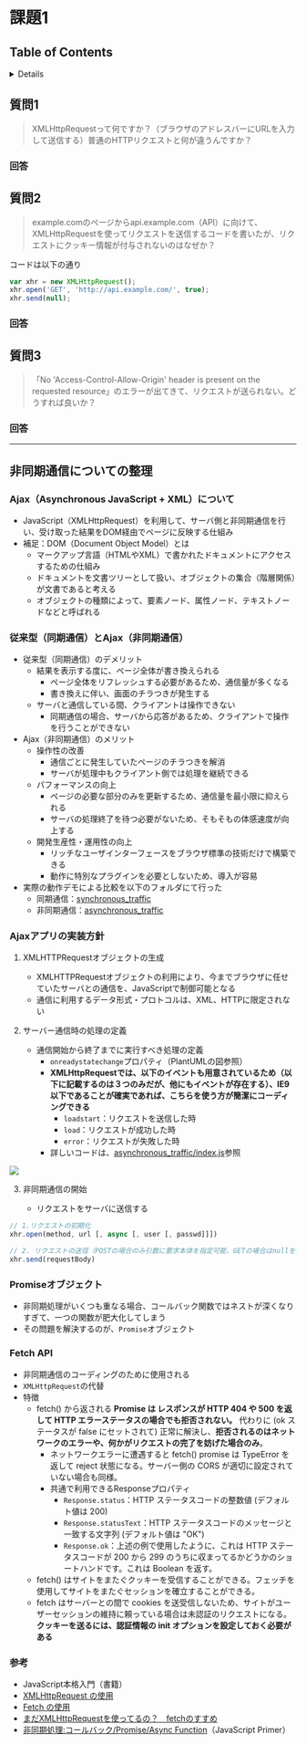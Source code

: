 # 課題1

## Table of Contents
<!-- START doctoc generated TOC please keep comment here to allow auto update -->
<!-- DON'T EDIT THIS SECTION, INSTEAD RE-RUN doctoc TO UPDATE -->
<details>
<summary>Details</summary>

- [質問1](#%E8%B3%AA%E5%95%8F1)
  - [回答](#%E5%9B%9E%E7%AD%94)
- [質問2](#%E8%B3%AA%E5%95%8F2)
  - [回答](#%E5%9B%9E%E7%AD%94-1)
- [質問3](#%E8%B3%AA%E5%95%8F3)
  - [回答](#%E5%9B%9E%E7%AD%94-2)
- [非同期通信についての整理](#%E9%9D%9E%E5%90%8C%E6%9C%9F%E9%80%9A%E4%BF%A1%E3%81%AB%E3%81%A4%E3%81%84%E3%81%A6%E3%81%AE%E6%95%B4%E7%90%86)
  - [Ajax（Asynchronous JavaScript + XML）について](#ajaxasynchronous-javascript--xml%E3%81%AB%E3%81%A4%E3%81%84%E3%81%A6)
  - [従来型（同期通信）とAjax（非同期通信）](#%E5%BE%93%E6%9D%A5%E5%9E%8B%E5%90%8C%E6%9C%9F%E9%80%9A%E4%BF%A1%E3%81%A8ajax%E9%9D%9E%E5%90%8C%E6%9C%9F%E9%80%9A%E4%BF%A1)
  - [Ajaxアプリの実装方針](#ajax%E3%82%A2%E3%83%97%E3%83%AA%E3%81%AE%E5%AE%9F%E8%A3%85%E6%96%B9%E9%87%9D)
  - [Promiseオブジェクト](#promise%E3%82%AA%E3%83%96%E3%82%B8%E3%82%A7%E3%82%AF%E3%83%88)
  - [Fetch API](#fetch-api)
  - [参考](#%E5%8F%82%E8%80%83)

</details>
<!-- END doctoc generated TOC please keep comment here to allow auto update -->

## 質問1

> XMLHttpRequestって何ですか？（ブラウザのアドレスバーにURLを入力して送信する）普通のHTTPリクエストと何が違うんですか？

### 回答

## 質問2

> example.comのページからapi.example.com（API）に向けて、XMLHttpRequestを使ってリクエストを送信するコードを書いたが、リクエストにクッキー情報が付与されないのはなぜか？

コードは以下の通り

```javascript
var xhr = new XMLHttpRequest();
xhr.open('GET', 'http://api.example.com/', true);
xhr.send(null);
```

### 回答

## 質問3

> 「No 'Access-Control-Allow-Origin' header is present on the requested resource」のエラーが出てきて、リクエストが送られない。どうすれば良いか？

### 回答

---

## 非同期通信についての整理

### Ajax（Asynchronous JavaScript + XML）について

- JavaScript（XMLHttpRequest）を利用して、サーバ側と非同期通信を行い、受け取った結果をDOM経由でページに反映する仕組み
- 補足：DOM（Document Object Model）とは
  - マークアップ言語（HTMLやXML）で書かれたドキュメントにアクセスするための仕組み
  - ドキュメントを文書ツリーとして扱い、オブジェクトの集合（階層関係）が文書であると考える
  - オブジェクトの種類によって、要素ノード、属性ノード、テキストノードなどと呼ばれる

### 従来型（同期通信）とAjax（非同期通信）

- 従来型（同期通信）のデメリット
  - 結果を表示する度に、ページ全体が書き換えられる
    - ページ全体をリフレッシュする必要があるため、通信量が多くなる
    - 書き換えに伴い、画面のチラつきが発生する
  - サーバと通信している間、クライアントは操作できない
    - 同期通信の場合、サーバから応答があるため、クライアントで操作を行うことができない
- Ajax（非同期通信）のメリット
  - 操作性の改善
    - 通信ごとに発生していたページのチラつきを解消
    - サーバが処理中もクライアント側では処理を継続できる
  - パフォーマンスの向上
    - ページの必要な部分のみを更新するため、通信量を最小限に抑えられる
    - サーバの処理終了を待つ必要がないため、そもそもの体感速度が向上する
  - 開発生産性・運用性の向上
    - リッチなユーザインターフェースをブラウザ標準の技術だけで構築できる
    - 動作に特別なプラグインを必要としないため、導入が容易
- 実際の動作デモによる比較を以下のフォルダにて行った
  - 同期通信：[synchronous_traffic](./task_1/synchronous_traffic)
  - 非同期通信：[asynchronous_traffic](./task_1/asynchronous_traffic)

### Ajaxアプリの実装方針

1. XMLHTTPRequestオブジェクトの生成

   - XMLHTTPRequestオブジェクトの利用により、今までブラウザに任せていたサーバとの通信を、JavaScriptで制御可能となる
   - 通信に利用するデータ形式・プロトコルは、XML、HTTPに限定されない

2. サーバー通信時の処理の定義

   - 通信開始から終了までに実行すべき処理の定義
     - `onreadystatechange`プロパティ（PlantUMLの図参照）
     - **XMLHttpRequestでは、以下のイベントも用意されているため（以下に記載するのは３つのみだが、他にもイベントが存在する）、IE9以下であることが確実であれば、こちらを使う方が簡潔にコーディングできる**
       - `loadstart`：リクエストを送信した時
       - `load`：リクエストが成功した時
       - `error`：リクエストが失敗した時
     - 詳しいコードは、[asynchronous_traffic/index.js](./task_1/asynchronous_traffic/index.js)参照
    
![](../../assets/onreadystatechange.png)

3. 非同期通信の開始

   - リクエストをサーバに送信する

```javascript
// 1.リクエストの初期化
xhr.open(method, url [, async [, user [, passwd]]])

// 2. リクエストの送信（POSTの場合のみ引数に要求本体を指定可能、GETの場合はnullを指定）
xhr.send(requestBody)
```

### Promiseオブジェクト

- 非同期処理がいくつも重なる場合、コールバック関数ではネストが深くなりすぎて、一つの関数が肥大化してしまう
- その問題を解決するのが、`Promise`オブジェクト

### Fetch API

- 非同期通信のコーディングのために使用される
- `XMLHttpRequest`の代替
- 特徴
  - fetch() から返される **Promise は レスポンスが HTTP 404 や 500 を返して HTTP エラーステータスの場合でも拒否されない。** 代わりに (ok ステータスが false にセットされて) 正常に解決し、**拒否されるのはネットワークのエラーや、何かがリクエストの完了を妨げた場合のみ**。
    - ネットワークエラーに遭遇すると fetch() promise は TypeError を返して reject 状態になる。サーバー側の CORS が適切に設定されていない場合も同様。
    - 共通で利用できるResponseプロパティ
      - `Response.status`：HTTP ステータスコードの整数値 (デフォルト値は 200)
      - `Response.statusText`：HTTP ステータスコードのメッセージと一致する文字列 (デフォルト値は "OK")
      - `Response.ok`：上述の例で使用したように、これは HTTP ステータスコードが 200 から 299 のうちに収まってるかどうかのショートハンドです。これは Boolean を返す。
  - fetch() はサイトをまたぐクッキーを受信することができる。フェッチを使用してサイトをまたぐセッションを確立することができる。
  - fetch はサーバーとの間で cookies を送受信しないため、サイトがユーザーセッションの維持に頼っている場合は未認証のリクエストになる。**クッキーを送るには、認証情報の init オプションを設定しておく必要がある**

### 参考

- JavaScript本格入門（書籍）
- [XMLHttpRequest の使用](https://developer.mozilla.org/ja/docs/Web/API/XMLHttpRequest/Using_XMLHttpRequest)
- [Fetch の使用](https://developer.mozilla.org/ja/docs/Web/API/Fetch_API/Using_Fetch)
- [まだXMLHttpRequestを使ってるの？　fetchのすすめ](https://qiita.com/uhyo/items/91649e260165b35fecd7)
- [非同期処理:コールバック/Promise/Async Function](https://jsprimer.net/basic/async/#async-handling)（JavaScript Primer）